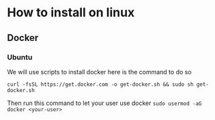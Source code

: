 # How to install on linux

## Docker
### Ubuntu

We will use scripts to install docker here is the command to do so

`curl -fsSL https://get.docker.com -o get-docker.sh && sudo sh get-docker.sh`

Then run this command to let your user use docker
`sudo usermod -aG docker <your-user>`
